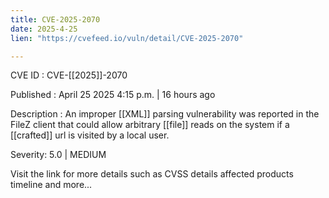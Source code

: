 ```yaml
---
title: CVE-2025-2070
date: 2025-4-25
lien: "https://cvefeed.io/vuln/detail/CVE-2025-2070"

---
```


CVE ID : CVE-[[2025]]-2070

Published :  April 25
2025
4:15 p.m. | 16 hours ago

Description : An improper  [[XML]] parsing vulnerability was reported in the FileZ client that could allow arbitrary  [[file]] reads on the system if a  [[crafted]] url is visited by a local user.

Severity: 5.0 | MEDIUM

Visit the link for more details
such as CVSS details
affected products
timeline
and more...
